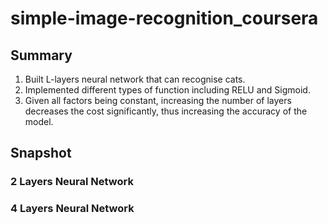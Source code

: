 # simple-image-recognition_coursera
## Summary ##
1. Built L-layers neural network that can recognise cats.
2. Implemented different types of function including RELU and Sigmoid.
3. Given all factors being constant, increasing the number of layers decreases the cost significantly, thus increasing the accuracy of the model.

## Snapshot ##
### 2 Layers Neural Network ###
### 4 Layers Neural Network ###
